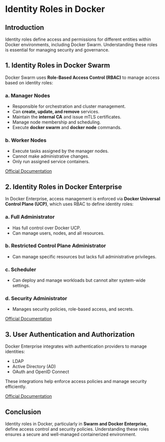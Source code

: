 # Identity Roles in Docker

## Introduction
Identity roles define access and permissions for different entities within Docker environments, including Docker Swarm. Understanding these roles is essential for managing security and governance.

## 1. Identity Roles in Docker Swarm
Docker Swarm uses **Role-Based Access Control (RBAC)** to manage access based on identity roles:

### a. **Manager Nodes**
- Responsible for orchestration and cluster management.
- Can **create, update, and remove** services.
- Maintain the **internal CA** and issue mTLS certificates.
- Manage node membership and scheduling.
- Execute **docker swarm** and **docker node** commands.

### b. **Worker Nodes**
- Execute tasks assigned by the manager nodes.
- Cannot make administrative changes.
- Only run assigned service containers.

[Official Documentation](https://docs.docker.com/engine/swarm/)

## 2. Identity Roles in Docker Enterprise
In Docker Enterprise, access management is enforced via **Docker Universal Control Plane (UCP)**, which uses RBAC to define identity roles:

### a. **Full Administrator**
- Has full control over Docker UCP.
- Can manage users, nodes, and all resources.

### b. **Restricted Control Plane Administrator**
- Can manage specific resources but lacks full administrative privileges.

### c. **Scheduler**
- Can deploy and manage workloads but cannot alter system-wide settings.

### d. **Security Administrator**
- Manages security policies, role-based access, and secrets.

[Official Documentation](https://docs.mirantis.com/mke/3.8/ref-arch/rbac.html#rbac)

## 3. User Authentication and Authorization
Docker Enterprise integrates with authentication providers to manage identities:
- LDAP
- Active Directory (AD)
- OAuth and OpenID Connect

These integrations help enforce access policies and manage security efficiently.

[Official Documentation](https://docs.mirantis.com/mke/3.8/ops/administer-cluster/integrate-with-LDAP-directory/configure-ldap-integration.html)

## Conclusion
Identity roles in Docker, particularly in **Swarm and Docker Enterprise**, define access control and security policies. Understanding these roles ensures a secure and well-managed containerized environment.
